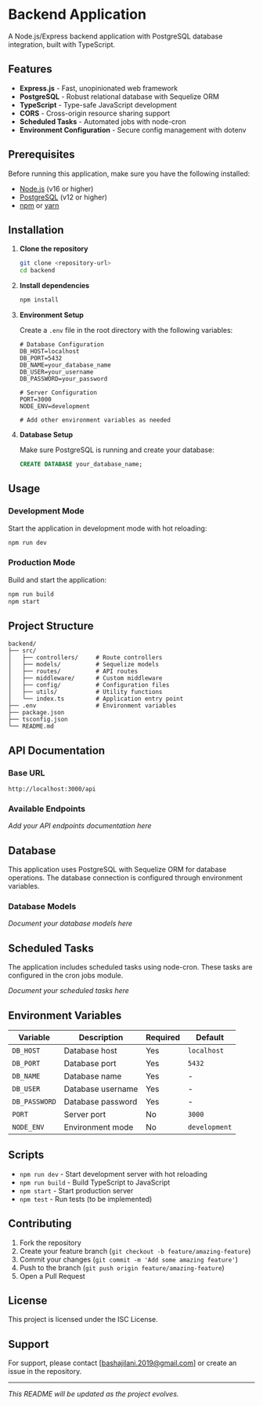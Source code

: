 # Backend Application

A Node.js/Express backend application with PostgreSQL database integration, built with TypeScript.

## Features

- **Express.js** - Fast, unopinionated web framework
- **PostgreSQL** - Robust relational database with Sequelize ORM
- **TypeScript** - Type-safe JavaScript development
- **CORS** - Cross-origin resource sharing support
- **Scheduled Tasks** - Automated jobs with node-cron
- **Environment Configuration** - Secure config management with dotenv

## Prerequisites

Before running this application, make sure you have the following installed:

- [Node.js](https://nodejs.org/) (v16 or higher)
- [PostgreSQL](https://www.postgresql.org/) (v12 or higher)
- [npm](https://www.npmjs.com/) or [yarn](https://yarnpkg.com/)

## Installation

1. **Clone the repository**
   ```bash
   git clone <repository-url>
   cd backend
   ```

2. **Install dependencies**
   ```bash
   npm install
   ```

3. **Environment Setup**
   
   Create a `.env` file in the root directory with the following variables:
   ```env
   # Database Configuration
   DB_HOST=localhost
   DB_PORT=5432
   DB_NAME=your_database_name
   DB_USER=your_username
   DB_PASSWORD=your_password
   
   # Server Configuration
   PORT=3000
   NODE_ENV=development
   
   # Add other environment variables as needed
   ```

4. **Database Setup**
   
   Make sure PostgreSQL is running and create your database:
   ```sql
   CREATE DATABASE your_database_name;
   ```

## Usage

### Development Mode

Start the application in development mode with hot reloading:

```bash
npm run dev
```

### Production Mode

Build and start the application:

```bash
npm run build
npm start
```

## Project Structure

```
backend/
├── src/
│   ├── controllers/     # Route controllers
│   ├── models/          # Sequelize models
│   ├── routes/          # API routes
│   ├── middleware/      # Custom middleware
│   ├── config/          # Configuration files
│   ├── utils/           # Utility functions
│   └── index.ts         # Application entry point
├── .env                 # Environment variables
├── package.json
├── tsconfig.json
└── README.md
```

## API Documentation

### Base URL
```
http://localhost:3000/api
```

### Available Endpoints

*Add your API endpoints documentation here*

## Database

This application uses PostgreSQL with Sequelize ORM for database operations. The database connection is configured through environment variables.

### Database Models

*Document your database models here*

## Scheduled Tasks

The application includes scheduled tasks using node-cron. These tasks are configured in the cron jobs module.

*Document your scheduled tasks here*

## Environment Variables

| Variable | Description | Required | Default |
|----------|-------------|----------|---------|
| `DB_HOST` | Database host | Yes | `localhost` |
| `DB_PORT` | Database port | Yes | `5432` |
| `DB_NAME` | Database name | Yes | - |
| `DB_USER` | Database username | Yes | - |
| `DB_PASSWORD` | Database password | Yes | - |
| `PORT` | Server port | No | `3000` |
| `NODE_ENV` | Environment mode | No | `development` |

## Scripts

- `npm run dev` - Start development server with hot reloading
- `npm run build` - Build TypeScript to JavaScript
- `npm start` - Start production server
- `npm test` - Run tests (to be implemented)

## Contributing

1. Fork the repository
2. Create your feature branch (`git checkout -b feature/amazing-feature`)
3. Commit your changes (`git commit -m 'Add some amazing feature'`)
4. Push to the branch (`git push origin feature/amazing-feature`)
5. Open a Pull Request

## License

This project is licensed under the ISC License.

## Support

For support, please contact [bashajilani.2019@gmail.com] or create an issue in the repository.

---

*This README will be updated as the project evolves.*